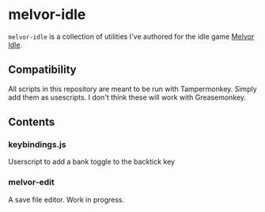 # melvor-idle
`melvor-idle` is a collection of utilities I've authored for the idle game [Melvor Idle](https://melvoridle.com). 

## Compatibility
All scripts in this repository are meant to be run with Tampermonkey. Simply add them as usescripts. I don't think these will work with Greasemonkey.

## Contents

### keybindings.js

Userscript to add a bank toggle to the backtick key

### melvor-edit

A save file editor. Work in progress.
